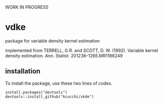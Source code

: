WORK IN PROGRESS

# vdke

package for variable density kernel estimation

implemented from
TERRELL, G.R. and SCOTT, D. W. (1992). Variable kernel density estimation. Ann. Statist. 201236–1265.MR1186249

## installation

To install the package, use these two lines of codes.

```{r}
install.packages("devtools")
devtools::install_github("kcucchi/vkde")
```

